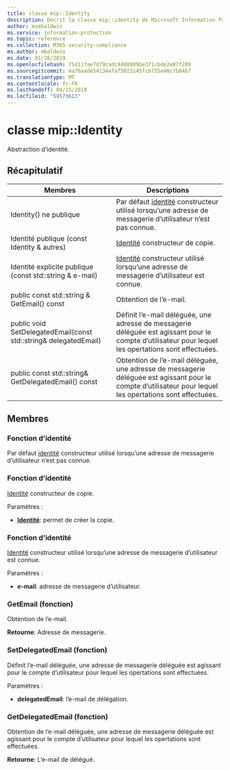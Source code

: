 ```yaml
---
title: classe mip::Identity
description: Décrit la classe mip::identity de Microsoft Information Protection (MIP) SDK.
author: msmbaldwin
ms.service: information-protection
ms.topic: reference
ms.collection: M365-security-compliance
ms.author: mbaldwin
ms.date: 01/28/2019
ms.openlocfilehash: 75d11fae7d79cadc4dd8909be371cbde2e87f289
ms.sourcegitcommit: ea76aade54134afaf5023145fcb755e40c7b84b7
ms.translationtype: MT
ms.contentlocale: fr-FR
ms.lasthandoff: 04/15/2019
ms.locfileid: "59573613"
---
```

# <a name="class-mipidentity"></a>classe mip::Identity 
Abstraction d’identité.
  
## <a name="summary"></a>Récapitulatif
 Membres                        | Descriptions                                
--------------------------------|---------------------------------------------
Identity() ne publique  |  Par défaut [identité](class_mip_identity.md) constructeur utilisé lorsqu’une adresse de messagerie d’utilisateur n’est pas connue.
Identité publique (const Identity & autres)  |  [Identité](class_mip_identity.md) constructeur de copie.
Identité explicite publique (const std::string & e-mail)  |  [Identité](class_mip_identity.md) constructeur utilisé lorsqu’une adresse de messagerie d’utilisateur est connue.
public const std::string & GetEmail() const  |  Obtention de l’e-mail.
public void SetDelegatedEmail(const std::string& delegatedEmail)  |  Définit l’e-mail déléguée, une adresse de messagerie déléguée est agissant pour le compte d’utilisateur pour lequel les opertations sont effectuées.
public const std::string& GetDelegatedEmail() const  |  Obtention de l’e-mail déléguée, une adresse de messagerie déléguée est agissant pour le compte d’utilisateur pour lequel les opertations sont effectuées.
  
## <a name="members"></a>Membres
  
### <a name="identity-function"></a>Fonction d’identité
Par défaut [identité](class_mip_identity.md) constructeur utilisé lorsqu’une adresse de messagerie d’utilisateur n’est pas connue.
  
### <a name="identity-function"></a>Fonction d’identité
[Identité](class_mip_identity.md) constructeur de copie.

Paramètres :  
* **[Identité](class_mip_identity.md)**: permet de créer la copie.


  
### <a name="identity-function"></a>Fonction d’identité
[Identité](class_mip_identity.md) constructeur utilisé lorsqu’une adresse de messagerie d’utilisateur est connue.

Paramètres :  
* **e-mail**: adresse de messagerie d’utilisateur.


  
### <a name="getemail-function"></a>GetEmail (fonction)
Obtention de l’e-mail.

  
**Retourne**: Adresse de messagerie.
  
### <a name="setdelegatedemail-function"></a>SetDelegatedEmail (fonction)
Définit l’e-mail déléguée, une adresse de messagerie déléguée est agissant pour le compte d’utilisateur pour lequel les opertations sont effectuées.

Paramètres :  
* **delegatedEmail**: l’e-mail de délégation.


  
### <a name="getdelegatedemail-function"></a>GetDelegatedEmail (fonction)
Obtention de l’e-mail déléguée, une adresse de messagerie déléguée est agissant pour le compte d’utilisateur pour lequel les opertations sont effectuées.

  
**Retourne**: L’e-mail de délégué.